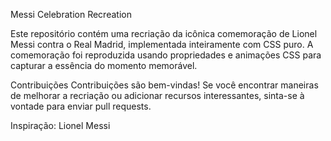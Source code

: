 Messi Celebration Recreation

Este repositório contém uma recriação da icônica comemoração de Lionel Messi contra o Real Madrid, implementada inteiramente com CSS puro. A comemoração foi reproduzida usando propriedades e animações CSS para capturar a essência do momento memorável.

Contribuições
Contribuições são bem-vindas! Se você encontrar maneiras de melhorar a recriação ou adicionar recursos interessantes, sinta-se à vontade para enviar pull requests.

Inspiração: Lionel Messi
